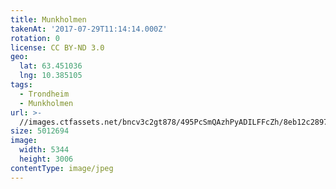 ```yaml
---
title: Munkholmen
takenAt: '2017-07-29T11:14:14.000Z'
rotation: 0
license: CC BY-ND 3.0
geo:
  lat: 63.451036
  lng: 10.385105
tags:
  - Trondheim
  - Munkholmen
url: >-
  //images.ctfassets.net/bncv3c2gt878/495PcSmQAzhPyADILFFcZh/8eb12c28979361fb4392b40037543a73/munkholmen_36111704551_o
size: 5012694
image:
  width: 5344
  height: 3006
contentType: image/jpeg
---
```


